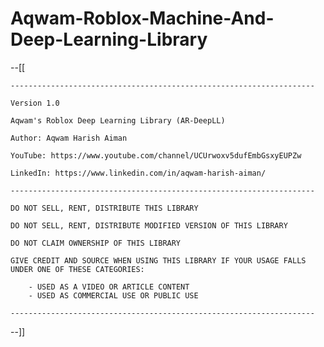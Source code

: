 # Aqwam-Roblox-Machine-And-Deep-Learning-Library

--[[

	--------------------------------------------------------------------

	Version 1.0

	Aqwam's Roblox Deep Learning Library (AR-DeepLL)

	Author: Aqwam Harish Aiman
	
	YouTube: https://www.youtube.com/channel/UCUrwoxv5dufEmbGsxyEUPZw
	
	LinkedIn: https://www.linkedin.com/in/aqwam-harish-aiman/
	
	--------------------------------------------------------------------
	
	DO NOT SELL, RENT, DISTRIBUTE THIS LIBRARY
	
	DO NOT SELL, RENT, DISTRIBUTE MODIFIED VERSION OF THIS LIBRARY
	
	DO NOT CLAIM OWNERSHIP OF THIS LIBRARY
	
	GIVE CREDIT AND SOURCE WHEN USING THIS LIBRARY IF YOUR USAGE FALLS UNDER ONE OF THESE CATEGORIES:
	
		- USED AS A VIDEO OR ARTICLE CONTENT
		- USED AS COMMERCIAL USE OR PUBLIC USE
	
	--------------------------------------------------------------------

--]]
